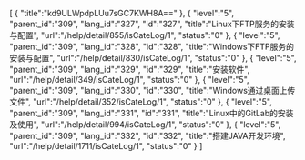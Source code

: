 [
	{
		"title":"kd9ULWpdpLUu7sGC7KWH8A=="
	},
	{
		"level":"5",
		"parent_id":"309",
		"lang_id":"327",
		"id":"327",
		"title":"Linux下FTP服务的安装与配置",
		"url":"/help/detail/855/isCateLog/1",
		"status":"0"
	},
	{
		"level":"5",
		"parent_id":"309",
		"lang_id":"328",
		"id":"328",
		"title":"Windows下FTP服务的安装与配置",
		"url":"/help/detail/830/isCateLog/1",
		"status":"0"
	},
	{
		"level":"5",
		"parent_id":"309",
		"lang_id":"329",
		"id":"329",
		"title":"安装软件",
		"url":"/help/detail/349/isCateLog/1",
		"status":"0"
	},
	{
		"level":"5",
		"parent_id":"309",
		"lang_id":"330",
		"id":"330",
		"title":"Windows通过桌面上传文件",
		"url":"/help/detail/352/isCateLog/1",
		"status":"0"
	},
	{
		"level":"5",
		"parent_id":"309",
		"lang_id":"331",
		"id":"331",
		"title":"Linux中的GitLab的安装及使用",
		"url":"/help/detail/994/isCateLog/1",
		"status":"0"
	},
	{
		"level":"5",
		"parent_id":"309",
		"lang_id":"332",
		"id":"332",
		"title":"搭建JAVA开发环境",
		"url":"/help/detail/1711/isCateLog/1",
		"status":"0"
	}
]